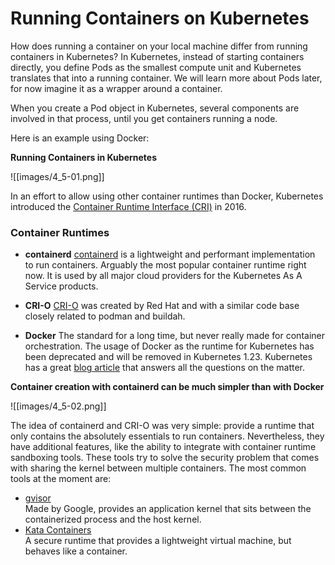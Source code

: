 # Running Containers on Kubernetes

How does running a container on your local machine differ from running containers in Kubernetes? In Kubernetes, instead of starting containers directly, you define Pods as the smallest compute unit and Kubernetes translates that into a running container. We will learn more about Pods later, for now imagine it as a wrapper around a container.

When you create a Pod object in Kubernetes, several components are involved in that process, until you get containers running a node.

Here is an example using Docker:

**Running Containers in Kubernetes**

![[images/4_5-01.png]]

In an effort to allow using other container runtimes than Docker, Kubernetes introduced the [Container Runtime Interface (CRI)](https://kubernetes.io/blog/2016/12/container-runtime-interface-cri-in-kubernetes/) in 2016.

### Container Runtimes

- **containerd**
	[containerd](https://containerd.io/) is a lightweight and performant implementation to run containers. Arguably the most popular container runtime right now. It is used by all major cloud providers for the Kubernetes As A Service products.
	
- **CRI-O**
	[CRI-O](https://cri-o.io/) was created by Red Hat and with a similar code base closely related to podman and buildah.
	
- **Docker**
	The standard for a long time, but never really made for container orchestration. The usage of Docker as the runtime for Kubernetes has been deprecated and will be removed in Kubernetes 1.23. Kubernetes has a great [blog article](https://kubernetes.io/blog/2020/12/02/dont-panic-kubernetes-and-docker/) that answers all the questions on the matter.


**Container creation with containerd can be much simpler than with Docker**

![[images/4_5-02.png]]

The idea of containerd and CRI-O was very simple: provide a runtime that only contains the absolutely essentials to run containers. Nevertheless, they have additional features, like the ability to integrate with container runtime sandboxing tools. These tools try to solve the security problem that comes with sharing the kernel between multiple containers. The most common tools at the moment are:

-   [gvisor](https://github.com/google/gvisor)  
    Made by Google, provides an application kernel that sits between the containerized process and the host kernel.
-   [Kata Containers](https://katacontainers.io/)  
    A secure runtime that provides a lightweight virtual machine, but behaves like a container.